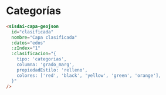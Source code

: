 # Categorías



<capas-ClasificacionCoropleta />

```html
<sisdai-capa-geojson
  id="clasificada"
  nombre="Capa clasificada"
  :datos="edos"
  :zIndex="1"
  :clasificacion="{
    tipo: 'categorias',
    columna: 'grado_marg',
    propiedadEstilo: 'relleno',
    colores: ['red', 'black', 'yellow', 'green', 'orange'],
  }"
/>
```
